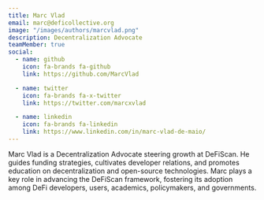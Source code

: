 ```yaml
---
title: Marc Vlad
email: marc@deficollective.org
image: "/images/authors/marcvlad.png"
description: Decentralization Advocate
teamMember: true
social:
  - name: github
    icon: fa-brands fa-github
    link: https://github.com/MarcVlad

  - name: twitter
    icon: fa-brands fa-x-twitter
    link: https://twitter.com/marcxvlad

  - name: linkedin
    icon: fa-brands fa-linkedin
    link: https://www.linkedin.com/in/marc-vlad-de-maio/
---
```


Marc Vlad is a Decentralization Advocate steering growth at DeFiScan. He guides funding strategies, cultivates developer relations, and promotes education on decentralization and open-source technologies. Marc plays a key role in advancing the DeFiScan framework, fostering its adoption among DeFi developers, users, academics, policymakers, and governments.
